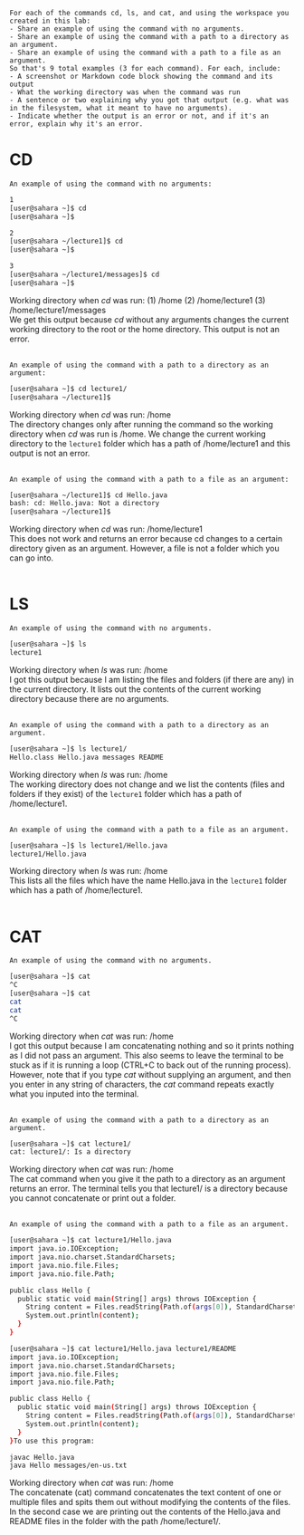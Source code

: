 ```
For each of the commands cd, ls, and cat, and using the workspace you created in this lab:
- Share an example of using the command with no arguments.
- Share an example of using the command with a path to a directory as an argument.
- Share an example of using the command with a path to a file as an argument.
So that's 9 total examples (3 for each command). For each, include:
- A screenshot or Markdown code block showing the command and its output
- What the working directory was when the command was run
- A sentence or two explaining why you got that output (e.g. what was in the filesystem, what it meant to have no arguments).
- Indicate whether the output is an error or not, and if it's an error, explain why it's an error.
```
# CD
`An example of using the command with no arguments:`
```bash
1
[user@sahara ~]$ cd
[user@sahara ~]$ 

2
[user@sahara ~/lecture1]$ cd
[user@sahara ~]$ 

3
[user@sahara ~/lecture1/messages]$ cd 
[user@sahara ~]$ 
```
Working directory when *cd* was run: (1) /home (2) /home/lecture1 (3) /home/lecture1/messages  
We get this output because *cd* without any arguments changes the current working directory to the root or the home directory. This output is not an error.<br><br>

`An example of using the command with a path to a directory as an argument:`
```bash
[user@sahara ~]$ cd lecture1/
[user@sahara ~/lecture1]$ 
```
Working directory when *cd* was run: /home  
The directory changes only after running the command so the working directory when *cd* was run is /home. We change the current working directory to the `lecture1` folder which has a path of /home/lecture1 and this output is not an error.<br><br>

`An example of using the command with a path to a file as an argument:`
```bash
[user@sahara ~/lecture1]$ cd Hello.java
bash: cd: Hello.java: Not a directory
[user@sahara ~/lecture1]$ 
```
Working directory when *cd* was run: /home/lecture1  
This does not work and returns an error because cd changes to a certain directory given as an argument. However, a file is not a folder which you can go into.<br><br>

# LS
`An example of using the command with no arguments.`
```bash
[user@sahara ~]$ ls
lecture1
```
Working directory when *ls* was run: /home  
I got this output because I am listing the files and folders (if there are any) in the current directory. It lists out the contents of the current working directory because there are no arguments.<br><br>

`An example of using the command with a path to a directory as an argument.`
```bash
[user@sahara ~]$ ls lecture1/
Hello.class Hello.java messages README
```
Working directory when *ls* was run: /home  
The working directory does not change and we list the contents (files and folders if they exist) of the `lecture1` folder which has a path of /home/lecture1.<br><br>

`An example of using the command with a path to a file as an argument.`
```bash
[user@sahara ~]$ ls lecture1/Hello.java
lecture1/Hello.java
```
Working directory when *ls* was run: /home  
This lists all the files which have the name Hello.java in the `lecture1` folder which has a path of /home/lecture1.<br><br>

# CAT
`An example of using the command with no arguments.`
```bash
[user@sahara ~]$ cat
^C
[user@sahara ~]$ cat
cat
cat
^C
```
Working directory when *cat* was run: /home  
I got this output because I am concatenating nothing and so it prints nothing as I did not pass an argument. This also seems to leave the terminal to be stuck as if it is running a loop (CTRL+C to back out of the running process). However, note that if you type *cat* without supplying an argument, and then you enter in any string of characters, the *cat* command repeats exactly what you inputed into the terminal.<br><br>

`An example of using the command with a path to a directory as an argument.`
```bash
[user@sahara ~]$ cat lecture1/
cat: lecture1/: Is a directory
```
Working directory when *cat* was run: /home  
The cat command when you give it the path to a directory as an argument returns an error. The terminal tells you that lecture1/ is a directory because you cannot concatenate or print out a folder.<br><br>

`An example of using the command with a path to a file as an argument.`
```bash
[user@sahara ~]$ cat lecture1/Hello.java
import java.io.IOException;
import java.nio.charset.StandardCharsets;
import java.nio.file.Files;
import java.nio.file.Path;

public class Hello {
  public static void main(String[] args) throws IOException {
    String content = Files.readString(Path.of(args[0]), StandardCharsets.UTF_8);    
    System.out.println(content);
  }
}
```
```bash
[user@sahara ~]$ cat lecture1/Hello.java lecture1/README
import java.io.IOException;
import java.nio.charset.StandardCharsets;
import java.nio.file.Files;
import java.nio.file.Path;

public class Hello {
  public static void main(String[] args) throws IOException {
    String content = Files.readString(Path.of(args[0]), StandardCharsets.UTF_8);    
    System.out.println(content);
  }
}To use this program:

javac Hello.java
java Hello messages/en-us.txt
```
Working directory when *cat* was run: /home  
The concatenate (cat) command concatenates the text content of one or multiple files and spits them out without modifying the contents of the files. In the second case we are printing out the contents of the Hello.java and README files in the folder with the path /home/lecture1/.<br><br>
